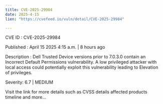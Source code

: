 ```yaml
---
title: CVE-2025-29984
date: 2025-4-15
lien: "https://cvefeed.io/vuln/detail/CVE-2025-29984"

---
```


CVE ID : CVE-2025-29984

Published :  April 15
2025
4:15 a.m. | 8 hours ago

Description : Dell Trusted Device
versions prior to 7.0.3.0
contain an Incorrect Default Permissions  vulnerability. A low privileged attacker with local access could potentially exploit this vulnerability
leading to Elevation of privileges.

Severity: 6.7 | MEDIUM

Visit the link for more details
such as CVSS details
affected products
timeline
and more...
